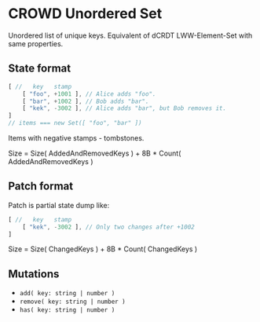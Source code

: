 # CROWD Unordered Set

Unordered list of unique keys. Equivalent of dCRDT LWW-Element-Set with same properties.

## State format

```javascript
[ //   key   stamp
	[ "foo", +1001 ], // Alice adds "foo".
	[ "bar", +1002 ], // Bob adds "bar".
	[ "kek", -3002 ], // Alice adds "bar", but Bob removes it.
]
// items === new Set([ "foo", "bar" ])
```

Items with negative stamps - tombstones.

Size = Size( AddedAndRemovedKeys ) + 8B * Count( AddedAndRemovedKeys )

## Patch format

Patch is partial state dump like:

```javascript
[ //   key   stamp
	[ "kek", -3002 ], // Only two changes after +1002
]
```

Size = Size( ChangedKeys ) + 8B * Count( ChangedKeys )

## Mutations

- `add( key: string | number )`
- `remove( key: string | number )`
- `has( key: string | number )`
